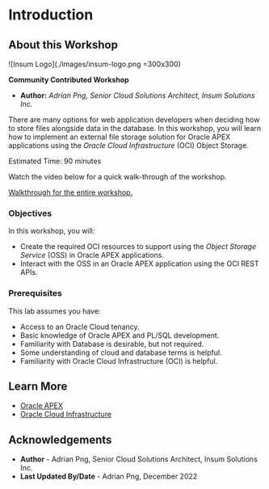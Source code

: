 # Introduction

## About this Workshop

![Insum Logo](./images/insum-logo.png =300x300)

**Community Contributed Workshop**

* **Author:** *Adrian Png, Senior Cloud Solutions Architect, Insum Solutions Inc.*

There are many options for web application developers when deciding how to store files alongside data in the database. In this workshop, you will learn how to implement an external file storage solution for Oracle APEX applications using the *Oracle Cloud Infrastructure* (OCI) Object Storage.

Estimated Time: 90 minutes

Watch the video below for a quick walk-through of the workshop.

[Walkthrough for the entire workshop.](videohub:1_oxmt3x1w)

### Objectives

In this workshop, you will:

* Create the required OCI resources to support using the *Object Storage Service* (OSS) in Oracle APEX applications.
* Interact with the OSS in an Oracle APEX application using the OCI REST APIs.

### Prerequisites

This lab assumes you have:

* Access to an Oracle Cloud tenancy.
* Basic knowledge of Oracle APEX and PL/SQL development.
* Familiarity with Database is desirable, but not required.
* Some understanding of cloud and database terms is helpful.
* Familiarity with Oracle Cloud Infrastructure (OCI) is helpful.

## Learn More

* [Oracle APEX](https://apex.oracle.com/learnmore)
* [Oracle Cloud Infrastructure](https://www.oracle.com/cloud/)

## Acknowledgements

* **Author** - Adrian Png, Senior Cloud Solutions Architect, Insum Solutions Inc.
* **Last Updated By/Date** - Adrian Png, December 2022
